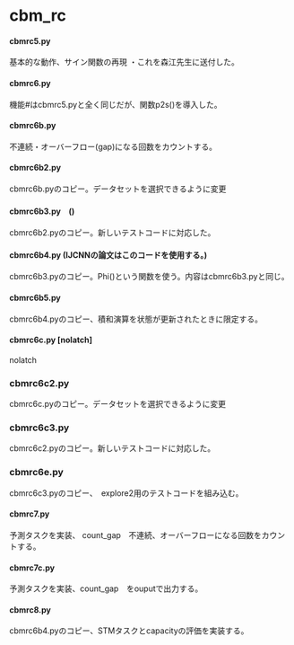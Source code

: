 # cbm_rc

#### cbmrc5.py
基本的な動作、サイン関数の再現
・これを森江先生に送付した。

#### cbmrc6.py
機能#はcbmrc5.pyと全く同じだが、関数p2s()を導入した。


#### cbmrc6b.py
不連続・オーバーフロー(gap)になる回数をカウントする。

#### cbmrc6b2.py
cbmrc6b.pyのコピー。データセットを選択できるように変更

#### cbmrc6b3.py　()
cbmrc6b2.pyのコピー。新しいテストコードに対応した。

#### cbmrc6b4.py (IJCNNの論文はこのコードを使用する。)
cbmrc6b3.pyのコピー。Phi()という関数を使う。内容はcbmrc6b3.pyと同じ。

#### cbmrc6b5.py
cbmrc6b4.pyのコピー、積和演算を状態が更新されたときに限定する。

#### cbmrc6c.py [nolatch]
nolatch

### cbmrc6c2.py
cbmrc6c.pyのコピー。データセットを選択できるように変更

### cbmrc6c3.py
cbmrc6c2.pyのコピー。新しいテストコードに対応した。

### cbmrc6e.py
cbmrc6c3.pyのコピー、　explore2用のテストコードを組み込む。


#### cbmrc7.py
予測タスクを実装、
count_gap　不連続、オーバーフローになる回数をカウントする。

#### cbmrc7c.py
予測タスクを実装、count_gap　をouputで出力する。

#### cbmrc8.py
cbmrc6b4.pyのコピー、STMタスクとcapacityの評価を実装する。
